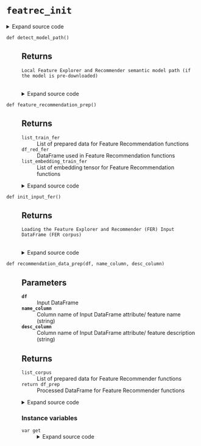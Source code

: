 # <code>featrec_init</code>
<details class="source">
<summary>
<span>Expand source code</span>
</summary>
<pre>
```python
import copy
import os
import site
from re import finditer

import pandas as pd
from sentence_transformers import SentenceTransformer
from torch.hub import _get_torch_home


def detect_model_path():
    """

    Returns
    -------
    Local Feature Explorer and Recommender semantic model path (if the model is pre-downloaded)
    """
    transformers_path = os.getenv("SENTENCE_TRANSFORMERS_HOME")
    if transformers_path is None:
        try:
            torch_home = _get_torch_home()
        except ImportError:
            torch_home = os.path.expanduser(
                os.getenv(
                    "TORCH_HOME",
                    os.path.join(os.getenv("XDG_CACHE_HOME", "~/.cache"), "torch"),
                )
            )
        transformers_path = os.path.join(torch_home, "sentence_transformers")
    model_path = os.path.join(
        transformers_path, "sentence-transformers_all-mpnet-base-v2"
    )
    return model_path


def model_download():
    print("Starting the Semantic Model download")
    SentenceTransformer("all-mpnet-base-v2")
    print("Model downloading finished")


class _TransformerModel:
    def __init__(self):
        self._model = None

    @property
    def model(self) -> SentenceTransformer:
        if self._model is None:
            model_path = detect_model_path()
            if os.path.exists(model_path):
                self._model = SentenceTransformer(model_path)
            else:
                raise FileNotFoundError(
                    "Model has not been downloaded. Please use model_download() function to download the model first"
                )
        return self._model


model_fer = _TransformerModel()


def init_input_fer():
    """

    Returns
    -------
    Loading the Feature Explorer and Recommender (FER) Input DataFrame (FER corpus)
    """
    local_path = os.path.join(
        os.path.dirname(os.path.abspath(__file__)), "data", "flatten_fr_db.csv"
    )
    if os.path.exists(local_path):
        input_path_fer = local_path
    else:
        site_path = site.getsitepackages()[0]
        input_path_fer = os.path.join(
            site_path, "anovos/feature_recommender/data/flatten_fr_db.csv"
        )
    df_input_fer = pd.read_csv(input_path_fer)
    return df_input_fer


def get_column_name(df):
    """

    Parameters
    ----------
    df
        Input DataFrame

    Returns
    -------
    feature_name_column
        Column name of Feature Name in the input DataFrame (string)
    feature_desc_column
        Column name of Feature Description in the input DataFrame (string)
    industry_column
        Column name of Industry in the input DataFrame (string)
    usecase_column
        Column name of Usecase in the input DataFrame (string)
    """
    feature_name_column = str(df.columns.tolist()[0])
    feature_desc_column = str(df.columns.tolist()[1])
    industry_column = str(df.columns.tolist()[2])
    usecase_column = str(df.columns.tolist()[3])
    return (
        feature_name_column,
        feature_desc_column,
        industry_column,
        usecase_column,
    )


def camel_case_split(input):
    """

    Parameters
    ----------
    input
        Input (string) which requires cleaning

    Returns
    -------

    """
    processed_input = ""
    matches = finditer(".+?(?:(?<=[a-z])(?=[A-Z])|(?<=[A-Z])(?=[A-Z][a-z])|$)", input)
    for m in matches:
        processed_input += str(m.group(0)) + str(" ")
    return processed_input


def recommendation_data_prep(df, name_column, desc_column):
    """

    Parameters
    ----------
    df
        Input DataFrame
    name_column
        Column name of Input DataFrame attribute/ feature name (string)
    desc_column
        Column name of Input DataFrame attribute/ feature description (string)


    Returns
    -------
    list_corpus
        List of prepared data for Feature Recommender functions
    return df_prep
        Processed DataFrame for Feature Recommender functions

    """
    if not isinstance(df, pd.DataFrame):
        raise TypeError("Invalid input for df")
    if name_column not in df.columns and name_column is not None:
        raise TypeError("Invalid input for name_column")
    if desc_column not in df.columns and desc_column is not None:
        raise TypeError("Invalid input for desc_column")
    if name_column is None and desc_column is None:
        raise TypeError("Need at least one input for either name_column or desc_column")
    df_prep = copy.deepcopy(df)
    if name_column is None:
        df_prep[desc_column] = df_prep[desc_column].astype(str)
        df_prep_com = df_prep[desc_column]
    elif desc_column is None:
        df_prep[name_column] = df_prep[name_column].astype(str)
        df_prep_com = df_prep[name_column]
    else:
        df_prep[name_column] = df_prep[name_column].str.replace("_", " ")
        df_prep[name_column] = df_prep[name_column].astype(str)
        df_prep[desc_column] = df_prep[desc_column].astype(str)
        df_prep_com = df_prep[[name_column, desc_column]].agg(" ".join, axis=1)
    df_prep_com = df_prep_com.replace({"[^A-Za-z0-9 ]+": " "}, regex=True)
    for i in range(len(df_prep_com)):
        df_prep_com[i] = df_prep_com[i].strip()
        df_prep_com[i] = camel_case_split(df_prep_com[i])
    list_corpus = df_prep_com.to_list()
    return list_corpus, df_prep


def feature_exploration_prep():
    """

    Returns
    -------
    df_input_fer
        DataFrame used in Feature Exploration functions
    """
    df_input_fer = init_input_fer()
    df_input_fer = df_input_fer.rename(columns=lambda x: x.strip().replace(" ", "_"))
    return df_input_fer


def feature_recommendation_prep():
    """

    Returns
    -------
    list_train_fer
        List of prepared data for Feature Recommendation functions
    df_red_fer
        DataFrame used in Feature Recommendation functions
    list_embedding_train_fer
        List of embedding tensor for Feature Recommendation functions
    """
    df_input_fer = init_input_fer()
    (
        feature_name_column,
        feature_desc_column,
        industry_column,
        usecase_column,
    ) = get_column_name(df_input_fer)
    df_groupby_fer = (
        df_input_fer.groupby([feature_name_column, feature_desc_column])
        .agg(
            {
                industry_column: lambda x: ", ".join(set(x.dropna())),
                usecase_column: lambda x: ", ".join(set(x.dropna())),
            }
        )
        .reset_index()
    )
    list_train_fer, df_rec_fer = recommendation_data_prep(
        df_groupby_fer, feature_name_column, feature_name_column
    )

    return list_train_fer, df_rec_fer


class EmbeddingsTrainFer:
    def __init__(self, list_train_fer):
        self.list_train_fer = list_train_fer
        self._embeddings = None

    @property
    def get(self):
        if self._embeddings is None:
            self._embeddings = model_fer.model.encode(
                self.list_train_fer, convert_to_tensor=True
            )
        return self._embeddings
```
</pre>
</details>
## Functions
<dl>
<dt id="anovos.feature_recommender.featrec_init.camel_case_split"><code class="name flex hljs csharp">
<span class="k">def</span> <span class="nf"><span class="ident">camel_case_split</span></span>(<span class="n">input)</span>
</code></dt>
<dd>
<div class="desc"><h2 id="parameters">Parameters</h2>
<dl>
<dt><strong><code>input</code></strong></dt>
<dd>Input (string) which requires cleaning</dd>
</dl>
<h2 id="returns">Returns</h2></div>
<details class="source">
<summary>
<span>Expand source code</span>
</summary>
<pre>
```python
def camel_case_split(input):
    """

    Parameters
    ----------
    input
        Input (string) which requires cleaning

    Returns
    -------

    """
    processed_input = ""
    matches = finditer(".+?(?:(?<=[a-z])(?=[A-Z])|(?<=[A-Z])(?=[A-Z][a-z])|$)", input)
    for m in matches:
        processed_input += str(m.group(0)) + str(" ")
    return processed_input
```
</pre>
</details>
</dd>
<dt id="anovos.feature_recommender.featrec_init.detect_model_path"><code class="name flex hljs csharp">
<span class="k">def</span> <span class="nf"><span class="ident">detect_model_path</span></span>(<span class="n">)</span>
</code></dt>
<dd>
<div class="desc"><h2 id="returns">Returns</h2>
<dl>
<dt><code>Local Feature Explorer and Recommender semantic model path (if the model is pre-downloaded)</code></dt>
<dd>&nbsp;</dd>
</dl></div>
<details class="source">
<summary>
<span>Expand source code</span>
</summary>
<pre>
```python
def detect_model_path():
    """

    Returns
    -------
    Local Feature Explorer and Recommender semantic model path (if the model is pre-downloaded)
    """
    transformers_path = os.getenv("SENTENCE_TRANSFORMERS_HOME")
    if transformers_path is None:
        try:
            torch_home = _get_torch_home()
        except ImportError:
            torch_home = os.path.expanduser(
                os.getenv(
                    "TORCH_HOME",
                    os.path.join(os.getenv("XDG_CACHE_HOME", "~/.cache"), "torch"),
                )
            )
        transformers_path = os.path.join(torch_home, "sentence_transformers")
    model_path = os.path.join(
        transformers_path, "sentence-transformers_all-mpnet-base-v2"
    )
    return model_path
```
</pre>
</details>
</dd>
<dt id="anovos.feature_recommender.featrec_init.feature_exploration_prep"><code class="name flex hljs csharp">
<span class="k">def</span> <span class="nf"><span class="ident">feature_exploration_prep</span></span>(<span class="n">)</span>
</code></dt>
<dd>
<div class="desc"><h2 id="returns">Returns</h2>
<dl>
<dt><code>df_input_fer</code></dt>
<dd>DataFrame used in Feature Exploration functions</dd>
</dl></div>
<details class="source">
<summary>
<span>Expand source code</span>
</summary>
<pre>
```python
def feature_exploration_prep():
    """

    Returns
    -------
    df_input_fer
        DataFrame used in Feature Exploration functions
    """
    df_input_fer = init_input_fer()
    df_input_fer = df_input_fer.rename(columns=lambda x: x.strip().replace(" ", "_"))
    return df_input_fer
```
</pre>
</details>
</dd>
<dt id="anovos.feature_recommender.featrec_init.feature_recommendation_prep"><code class="name flex hljs csharp">
<span class="k">def</span> <span class="nf"><span class="ident">feature_recommendation_prep</span></span>(<span class="n">)</span>
</code></dt>
<dd>
<div class="desc"><h2 id="returns">Returns</h2>
<dl>
<dt><code>list_train_fer</code></dt>
<dd>List of prepared data for Feature Recommendation functions</dd>
<dt><code>df_red_fer</code></dt>
<dd>DataFrame used in Feature Recommendation functions</dd>
<dt><code>list_embedding_train_fer</code></dt>
<dd>List of embedding tensor for Feature Recommendation functions</dd>
</dl></div>
<details class="source">
<summary>
<span>Expand source code</span>
</summary>
<pre>
```python
def feature_recommendation_prep():
    """

    Returns
    -------
    list_train_fer
        List of prepared data for Feature Recommendation functions
    df_red_fer
        DataFrame used in Feature Recommendation functions
    list_embedding_train_fer
        List of embedding tensor for Feature Recommendation functions
    """
    df_input_fer = init_input_fer()
    (
        feature_name_column,
        feature_desc_column,
        industry_column,
        usecase_column,
    ) = get_column_name(df_input_fer)
    df_groupby_fer = (
        df_input_fer.groupby([feature_name_column, feature_desc_column])
        .agg(
            {
                industry_column: lambda x: ", ".join(set(x.dropna())),
                usecase_column: lambda x: ", ".join(set(x.dropna())),
            }
        )
        .reset_index()
    )
    list_train_fer, df_rec_fer = recommendation_data_prep(
        df_groupby_fer, feature_name_column, feature_name_column
    )

    return list_train_fer, df_rec_fer
```
</pre>
</details>
</dd>
<dt id="anovos.feature_recommender.featrec_init.get_column_name"><code class="name flex hljs csharp">
<span class="k">def</span> <span class="nf"><span class="ident">get_column_name</span></span>(<span class="n">df)</span>
</code></dt>
<dd>
<div class="desc"><h2 id="parameters">Parameters</h2>
<dl>
<dt><strong><code>df</code></strong></dt>
<dd>Input DataFrame</dd>
</dl>
<h2 id="returns">Returns</h2>
<dl>
<dt><code>feature_name_column</code></dt>
<dd>Column name of Feature Name in the input DataFrame (string)</dd>
<dt><code>feature_desc_column</code></dt>
<dd>Column name of Feature Description in the input DataFrame (string)</dd>
<dt><code>industry_column</code></dt>
<dd>Column name of Industry in the input DataFrame (string)</dd>
<dt><code>usecase_column</code></dt>
<dd>Column name of Usecase in the input DataFrame (string)</dd>
</dl></div>
<details class="source">
<summary>
<span>Expand source code</span>
</summary>
<pre>
```python
def get_column_name(df):
    """

    Parameters
    ----------
    df
        Input DataFrame

    Returns
    -------
    feature_name_column
        Column name of Feature Name in the input DataFrame (string)
    feature_desc_column
        Column name of Feature Description in the input DataFrame (string)
    industry_column
        Column name of Industry in the input DataFrame (string)
    usecase_column
        Column name of Usecase in the input DataFrame (string)
    """
    feature_name_column = str(df.columns.tolist()[0])
    feature_desc_column = str(df.columns.tolist()[1])
    industry_column = str(df.columns.tolist()[2])
    usecase_column = str(df.columns.tolist()[3])
    return (
        feature_name_column,
        feature_desc_column,
        industry_column,
        usecase_column,
    )
```
</pre>
</details>
</dd>
<dt id="anovos.feature_recommender.featrec_init.init_input_fer"><code class="name flex hljs csharp">
<span class="k">def</span> <span class="nf"><span class="ident">init_input_fer</span></span>(<span class="n">)</span>
</code></dt>
<dd>
<div class="desc"><h2 id="returns">Returns</h2>
<dl>
<dt><code>Loading the Feature Explorer and Recommender (FER) Input DataFrame (FER corpus)</code></dt>
<dd>&nbsp;</dd>
</dl></div>
<details class="source">
<summary>
<span>Expand source code</span>
</summary>
<pre>
```python
def init_input_fer():
    """

    Returns
    -------
    Loading the Feature Explorer and Recommender (FER) Input DataFrame (FER corpus)
    """
    local_path = os.path.join(
        os.path.dirname(os.path.abspath(__file__)), "data", "flatten_fr_db.csv"
    )
    if os.path.exists(local_path):
        input_path_fer = local_path
    else:
        site_path = site.getsitepackages()[0]
        input_path_fer = os.path.join(
            site_path, "anovos/feature_recommender/data/flatten_fr_db.csv"
        )
    df_input_fer = pd.read_csv(input_path_fer)
    return df_input_fer
```
</pre>
</details>
</dd>
<dt id="anovos.feature_recommender.featrec_init.model_download"><code class="name flex hljs csharp">
<span class="k">def</span> <span class="nf"><span class="ident">model_download</span></span>(<span class="n">)</span>
</code></dt>
<dd>
<div class="desc"></div>
<details class="source">
<summary>
<span>Expand source code</span>
</summary>
<pre>
```python
def model_download():
    print("Starting the Semantic Model download")
    SentenceTransformer("all-mpnet-base-v2")
    print("Model downloading finished")
```
</pre>
</details>
</dd>
<dt id="anovos.feature_recommender.featrec_init.recommendation_data_prep"><code class="name flex hljs csharp">
<span class="k">def</span> <span class="nf"><span class="ident">recommendation_data_prep</span></span>(<span class="n">df, name_column, desc_column)</span>
</code></dt>
<dd>
<div class="desc"><h2 id="parameters">Parameters</h2>
<dl>
<dt><strong><code>df</code></strong></dt>
<dd>Input DataFrame</dd>
<dt><strong><code>name_column</code></strong></dt>
<dd>Column name of Input DataFrame attribute/ feature name (string)</dd>
<dt><strong><code>desc_column</code></strong></dt>
<dd>Column name of Input DataFrame attribute/ feature description (string)</dd>
</dl>
<h2 id="returns">Returns</h2>
<dl>
<dt><code>list_corpus</code></dt>
<dd>List of prepared data for Feature Recommender functions</dd>
<dt><code>return df_prep</code></dt>
<dd>Processed DataFrame for Feature Recommender functions</dd>
</dl></div>
<details class="source">
<summary>
<span>Expand source code</span>
</summary>
<pre>
```python
def recommendation_data_prep(df, name_column, desc_column):
    """

    Parameters
    ----------
    df
        Input DataFrame
    name_column
        Column name of Input DataFrame attribute/ feature name (string)
    desc_column
        Column name of Input DataFrame attribute/ feature description (string)


    Returns
    -------
    list_corpus
        List of prepared data for Feature Recommender functions
    return df_prep
        Processed DataFrame for Feature Recommender functions

    """
    if not isinstance(df, pd.DataFrame):
        raise TypeError("Invalid input for df")
    if name_column not in df.columns and name_column is not None:
        raise TypeError("Invalid input for name_column")
    if desc_column not in df.columns and desc_column is not None:
        raise TypeError("Invalid input for desc_column")
    if name_column is None and desc_column is None:
        raise TypeError("Need at least one input for either name_column or desc_column")
    df_prep = copy.deepcopy(df)
    if name_column is None:
        df_prep[desc_column] = df_prep[desc_column].astype(str)
        df_prep_com = df_prep[desc_column]
    elif desc_column is None:
        df_prep[name_column] = df_prep[name_column].astype(str)
        df_prep_com = df_prep[name_column]
    else:
        df_prep[name_column] = df_prep[name_column].str.replace("_", " ")
        df_prep[name_column] = df_prep[name_column].astype(str)
        df_prep[desc_column] = df_prep[desc_column].astype(str)
        df_prep_com = df_prep[[name_column, desc_column]].agg(" ".join, axis=1)
    df_prep_com = df_prep_com.replace({"[^A-Za-z0-9 ]+": " "}, regex=True)
    for i in range(len(df_prep_com)):
        df_prep_com[i] = df_prep_com[i].strip()
        df_prep_com[i] = camel_case_split(df_prep_com[i])
    list_corpus = df_prep_com.to_list()
    return list_corpus, df_prep
```
</pre>
</details>
</dd>
</dl>
##
Classes
<dl>
<dt id="anovos.feature_recommender.featrec_init.EmbeddingsTrainFer"><code class="flex name class">
<span>class <span class="ident">EmbeddingsTrainFer</span></span>
<span>(</span><span>list_train_fer)</span>
</code></dt>
<dd>
<div class="desc"></div>
<details class="source">
<summary>
<span>Expand source code</span>
</summary>
<pre>
```python
class EmbeddingsTrainFer:
    def __init__(self, list_train_fer):
        self.list_train_fer = list_train_fer
        self._embeddings = None

    @property
    def get(self):
        if self._embeddings is None:
            self._embeddings = model_fer.model.encode(
                self.list_train_fer, convert_to_tensor=True
            )
        return self._embeddings
```
</pre>
</details>
<h3>Instance variables</h3>
<dl>
<dt id="anovos.feature_recommender.featrec_init.EmbeddingsTrainFer.get"><code class="name">var <span class="ident">get</span></code></dt>
<dd>
<div class="desc"></div>
<details class="source">
<summary>
<span>Expand source code</span>
</summary>
<pre>
```python
@property
def get(self):
    if self._embeddings is None:
        self._embeddings = model_fer.model.encode(
            self.list_train_fer, convert_to_tensor=True
        )
    return self._embeddings
```
</pre>
</details>
</dd>
</dl>
</dd>
</dl>